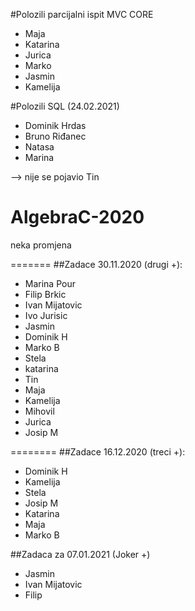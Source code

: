 #Polozili parcijalni ispit MVC CORE
- Maja
- Katarina
- Jurica
- Marko
- Jasmin
- Kamelija


#Polozili SQL (24.02.2021)
- Dominik Hrdas
- Bruno Riđanec
- Natasa 
- Marina

--> nije se pojavio Tin


# AlgebraC-2020

neka promjena

=======
##Zadace 30.11.2020 (drugi +): 
- Marina Pour
- Filip Brkic
- Ivan Mijatovic
- Ivo Jurisic
- Jasmin
- Dominik H
- Marko B
- Stela
- katarina
- Tin
- Maja
- Kamelija
- Mihovil
- Jurica
- Josip M

========
##Zadace 16.12.2020 (treci +): 
- Dominik H
- Kamelija
- Stela
- Josip M
- Katarina
- Maja
- Marko B

##Zadaca za 07.01.2021 (Joker +)
- Jasmin
- Ivan Mijatovic
- Filip 



